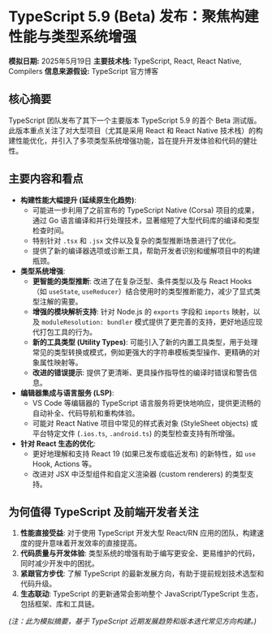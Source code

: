 # TypeScript 5.9 (Beta) 发布：聚焦构建性能与类型系统增强

**模拟日期:** 2025年5月19日
**主要技术栈:** TypeScript, React, React Native, Compilers
**信息来源假设:** TypeScript 官方博客

## 核心摘要

TypeScript 团队发布了其下一个主要版本 TypeScript 5.9 的首个 Beta 测试版。此版本重点关注了对大型项目（尤其是采用 React 和 React Native 技术栈）的构建性能优化，并引入了多项类型系统增强功能，旨在提升开发体验和代码的健壮性。

## 主要内容和看点

*   **构建性能大幅提升 (延续原生化趋势)**:
    *   可能进一步利用了之前宣布的 TypeScript Native (Corsa) 项目的成果，通过 Go 语言编译和并行处理技术，显著缩短了大型代码库的编译和类型检查时间。
    *   特别针对 `.tsx` 和 `.jsx` 文件以及复杂的类型推断场景进行了优化。
    *   提供了新的编译器选项或诊断工具，帮助开发者识别和缓解项目中的构建瓶颈。
*   **类型系统增强**:
    *   **更智能的类型推断**: 改进了在复杂泛型、条件类型以及与 React Hooks（如 `useState`, `useReducer`）结合使用时的类型推断能力，减少了显式类型注解的需要。
    *   **增强的模块解析支持**: 针对 Node.js 的 `exports` 字段和 `imports` 映射，以及 `moduleResolution: bundler` 模式提供了更完善的支持，更好地适应现代打包工具的行为。
    *   **新的工具类型 (Utility Types)**: 可能引入了新的内置工具类型，用于处理常见的类型转换或模式，例如更强大的字符串模板类型操作、更精确的对象属性映射等。
    *   **改进的错误提示**: 提供了更清晰、更具操作指导性的编译时错误和警告信息。
*   **编辑器集成与语言服务 (LSP)**:
    *   VS Code 等编辑器的 TypeScript 语言服务将更快地响应，提供更流畅的自动补全、代码导航和重构体验。
    *   可能对 React Native 项目中常见的样式表对象 (StyleSheet objects) 或平台特定文件 (`.ios.ts`, `.android.ts`) 的类型检查支持有所增强。
*   **针对 React 生态的优化**: 
    *   更好地理解和支持 React 19 (如果已发布或临近发布) 的新特性，如 `use` Hook, Actions 等。
    *   改进对 JSX 中泛型组件和自定义渲染器 (custom renderers) 的类型支持。

## 为何值得 TypeScript 及前端开发者关注

1.  **性能直接受益**: 对于使用 TypeScript 开发大型 React/RN 应用的团队，构建速度的提升意味着开发效率的直接提高。
2.  **代码质量与开发体验**: 类型系统的增强有助于编写更安全、更易维护的代码，同时减少开发中的困扰。
3.  **紧跟官方步伐**: 了解 TypeScript 的最新发展方向，有助于提前规划技术选型和代码升级。
4.  **生态联动**: TypeScript 的更新通常会影响整个 JavaScript/TypeScript 生态，包括框架、库和工具链。

*(注：此为模拟摘要，基于 TypeScript 近期发展趋势和版本迭代常见方向构建。)* 